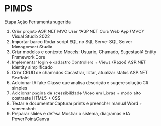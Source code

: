 # PIMDS

Etapa	Ação	Ferramenta sugerida
1. Criar projeto ASP.NET MVC	Usar “ASP.NET Core Web App (MVC)”	Visual Studio 2022
2. Importar banco	Rodar script SQL no SQL Server	SQL Server Management Studio
3. Criar modelos e contexto	Models: Usuario, Chamado, SugestaoIA	Entity Framework Core
4. Implementar login e cadastro	Controllers + Views (Razor)	ASP.NET Identity simplificado
5. Criar CRUD de chamados	Cadastrar, listar, atualizar status	ASP.NET Scaffold
6. Adicionar IA fake	Classe que analisa descrição e sugere solução	C# simples
7. Adicionar página de acessibilidade	Vídeo em Libras + modo alto contraste	HTML5 + CSS
8. Testar e documentar	Capturar prints e preencher manual	Word + screenshots
9. Preparar slides e defesa	Mostrar o sistema, diagramas e IA	PowerPoint/Canva
